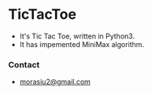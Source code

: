 # TicTacToe
 * It's Tic Tac Toe, written in Python3.
 * It has impemented MiniMax algorithm.
 
 ### Contact
  * morasiu2@gmail.com

